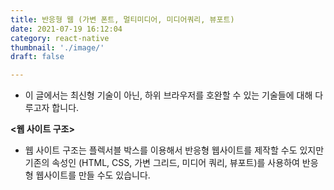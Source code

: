 ```yaml
---
title: 반응형 웹 (가변 폰트, 멀티미디어, 미디어쿼리, 뷰포트)
date: 2021-07-19 16:12:04
category: react-native
thumbnail: './image/'
draft: false

---
```


- 이 글에서는 최신형 기술이 아닌, 하위 브라우저를 호완할 수 있는 기술들에 대해 다루고자 합니다. 

**<웹 사이트 구조>**

- 웹 사이트 구조는 플렉서블 박스를 이용해서 반응형 웹사이트를 제작할 수도 있지만 기존의 속성인 (HTML, CSS, 가변 그리드, 미디어 쿼리, 뷰포트)를 사용하여 반응형 웹사이트를 만들 수도 있습니다. 

  

